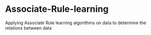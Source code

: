 # Associate-Rule-learning
Applying Associate Rule learning algorithms on data to determine the relations between data
